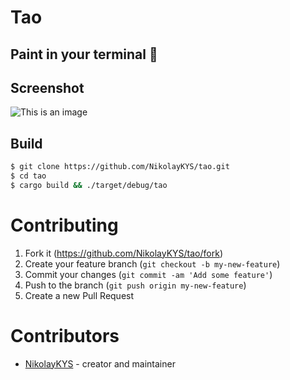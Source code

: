 # Tao
## Paint in your terminal 🎨

## Screenshot
![This is an image](https://myoctocat.com/assets/images/base-octocat.svg)

## Build

```bash
$ git clone https://github.com/NikolayKYS/tao.git
$ cd tao
$ cargo build && ./target/debug/tao
```

# Contributing

1. Fork it (<https://github.com/NikolayKYS/tao/fork>)
2. Create your feature branch (`git checkout -b my-new-feature`)
3. Commit your changes (`git commit -am 'Add some feature'`)
4. Push to the branch (`git push origin my-new-feature`)
5. Create a new Pull Request

# Contributors

- [NikolayKYS](https://github.com/NikolayKYS) - creator and maintainer

